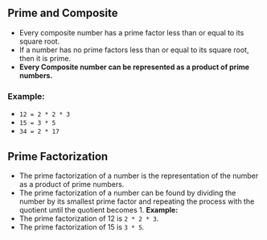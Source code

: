 ## Prime and Composite

- Every composite number has a prime factor less than or equal to its square root.
- If a number has no prime factors less than or equal to its square root, then it is prime.
- **Every Composite number can be represented as a product of prime numbers.**

### Example:

- `12 = 2 * 2 * 3`
- `15 = 3 * 5`
- `34 = 2 * 17`

## Prime Factorization

- The prime factorization of a number is the representation of the number as a product of prime numbers.
- The prime factorization of a number can be found by dividing the number by its smallest prime factor and repeating the process with the quotient until the quotient becomes 1.
  **Example:**
- The prime factorization of 12 is `2 * 2 * 3`.
- The prime factorization of 15 is `3 * 5`.
